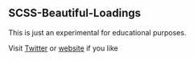 ## SCSS-Beautiful-Loadings

This is just an experimental for educational purposes.

Visit [Twitter](https://twitter.com/ExisVR) or [website](https://beacons.ai/exis) if you like
